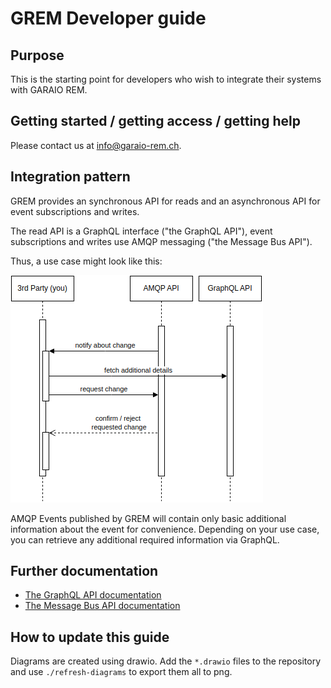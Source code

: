 # GREM Developer guide

## Purpose

This is the starting point for developers who wish to integrate their systems with GARAIO REM.

## Getting started / getting access / getting help

Please contact us at <info@garaio-rem.ch>.

## Integration pattern

GREM provides an synchronous API for reads and an asynchronous API for event subscriptions and writes.

The read API is a GraphQL interface ("the GraphQL API"), event subscriptions and writes use AMQP messaging ("the Message Bus API").

Thus, a use case might look like this:

![Basic integration pattern](./basic-integration-pattern.png)

AMQP Events published by GREM will contain only basic additional information about the event for convenience. Depending on your use case, you can retrieve any additional required information via GraphQL.

## Further documentation

* [The GraphQL API documentation](https://github.com/Garaio-REM/grem-graphql-api)
* [The Message Bus API documentation](https://github.com/Garaio-REM/remcloud-message-bus-api)

## How to update this guide

Diagrams are created using drawio. Add the `*.drawio` files to the repository and use `./refresh-diagrams` to export them all to png.
